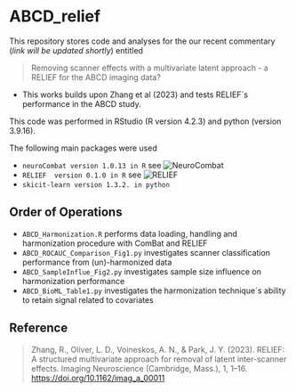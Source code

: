 # ABCD_relief

This repository stores code and analyses for the our recent commentary (*link will be updated shortly*) entitled 

> Removing scanner effects with a multivariate latent approach - a RELIEF for the ABCD imaging data? 

* This works builds upon Zhang et al (2023) and tests RELIEF´s performance in the ABCD study. 


This code was performed in RStudio (R version 4.2.3) and python (version 3.9.16). 

The following main packages were used
- `neuroCombat version 1.0.13 in R` see ![NeuroCombat](https://github.com/Jfortin1/neuroCombat_Rpackage)
- `RELIEF  version 0.1.0 in R` see ![RELIEF](https://github.com/junjypark/RELIEF)
- `skicit-learn version 1.3.2. in python`


## Order of Operations

- `ABCD_Harmonization.R` performs data loading, handling and harmonization procedure with ComBat and RELIEF
- `ABCD_ROCAUC_Comparison_Fig1.py` investigates scanner classification performance from (un)-harmonized data 
- `ABCD_SampleInflue_Fig2.py` investigates sample size influence on harmonization performance
- `ABCD_BioML_Table1.py` investigates the harmonization technique´s ability to retain signal related to covariates



## Reference 

> Zhang, R., Oliver, L. D., Voineskos, A. N., & Park, J. Y. (2023). RELIEF: A structured multivariate approach for removal of latent inter-scanner effects. Imaging Neuroscience (Cambridge, Mass.), 1, 1–16. https://doi.org/10.1162/imag_a_00011

